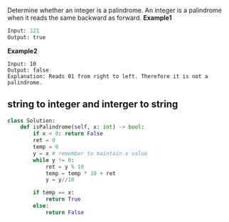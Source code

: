Determine whether an integer is a palindrome. An integer is a palindrome when it reads the same backward as forward.
**Example1**
```python
Input: 121
Output: true
```
**Example2**
```
Input: 10
Output: false
Explanation: Reads 01 from right to left. Therefore it is not a palindrome.
```
## string to integer and interger to string

```python
class Solution:
    def isPalindrome(self, x: int) -> bool:
        if x < 0: return False
        ret = 0
        temp = 0
        y = x # remember to maintain x value
        while y != 0:
            ret = y % 10
            temp = temp * 10 + ret
            y = y//10

        if temp == x:
            return True
        else:
            return False
```